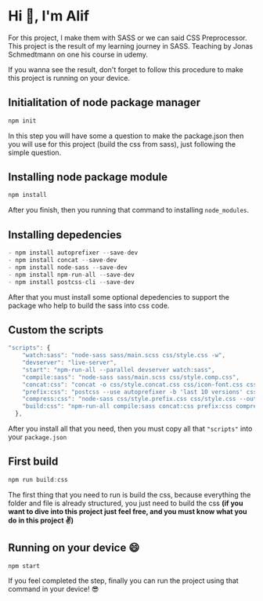 
# Hi 👋, I'm Alif

For this project, I make them with SASS or we can said CSS Preprocessor. This project is the result of my learning journey in SASS. Teaching by Jonas Schmedtmann on one his course in udemy.

If you wanna see the result, don't forget to follow this procedure to make this project is running on your device.


## Initialitation of node package manager

```javascript
npm init
```
In this step you will have some a question to make the package.json then you will use for this project (build the css from sass), just following the simple question.

## Installing node package module

```javascript
npm install
```
After you finish, then you running that command to installing `node_modules`.

## Installing depedencies

```javascript
- npm install autoprefixer --save-dev
- npm install concat --save-dev
- npm install node-sass --save-dev
- npm install npm-run-all --save-dev
- npm install postcss-cli --save-dev
```
After that you must install some optional depedencies to support the package who help to build the sass into css code.

## Custom the scripts

```javascript
"scripts": {
    "watch:sass": "node-sass sass/main.scss css/style.css -w",
    "devserver": "live-server",
    "start": "npm-run-all --parallel devserver watch:sass",
    "compile:sass": "node-sass sass/main.scss css/style.comp.css",
    "concat:css": "concat -o css/style.concat.css css/icon-font.css css/style.comp.css",
    "prefix:css": "postcss --use autoprefixer -b 'last 10 versions' css/style.concat.css -o css/style.prefix.css",
    "compress:css": "node-sass css/style.prefix.css css/style.css --output-style compressed",
    "build:css": "npm-run-all compile:sass concat:css prefix:css compress:css"
  },
```
After you install all that you need, then you must copy all that `"scripts"` into your `package.json`

## First build

```javascript
npm run build:css
```
The first thing that you need to run is build the css, because everything the folder and file is already structured, you just need to build the css **(if you want to dive into this project just feel free, and you must know what you do in this project ✌️)**

## Running on your device 😄

```javascript
npm start
```
If you feel completed the step, finally you can run the project using that command in your device! 😎
